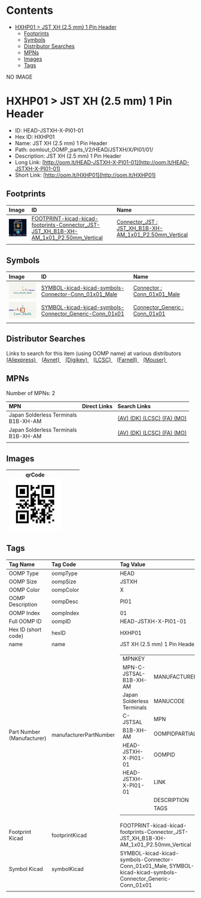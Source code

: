 



Contents
========

* [HXHP01 > JST XH (2.5 mm) 1 Pin Header](#hxhp01--jst-xh-25-mm-1-pin-header)
	* [Footprints](#footprints)
	* [Symbols](#symbols)
	* [Distributor Searches](#distributor-searches)
	* [MPNs](#mpns)
	* [Images](#images)
	* [Tags](#tags)
  
NO IMAGE  
# HXHP01 > JST XH (2.5 mm) 1 Pin Header

- ID: HEAD-JSTXH-X-PI01-01
- Hex ID: HXHP01
- Name: JST XH (2.5 mm) 1 Pin Header
- Path: oomlout_OOMP_parts_V2/HEAD/JSTXH/X/PI01/01/
- Description: JST XH (2.5 mm) 1 Pin Header
- Long Link: [http://oom.lt/HEAD-JSTXH-X-PI01-01](http://oom.lt/HEAD-JSTXH-X-PI01-01)
- Short Link: [http://oom.lt/HXHP01](http://oom.lt/HXHP01)

## Footprints
  

|Image|ID|Name|
| :--- | :--- | :--- |
|[![](https://raw.githubusercontent.com/oomlout/oomlout_OOMP_eda_V2/main/FOOTPRINT/kicad/kicad-footprints/Connector_JST/JST_XH_B1B-XH-AM_1x01_P2.50mm_Vertical/image_140.png)](https://github.com/oomlout/oomlout_OOMP_eda_V2/tree/main/FOOTPRINT/kicad/kicad-footprints/Connector_JST/JST_XH_B1B-XH-AM_1x01_P2.50mm_Vertical/)|[FOOTPRINT-kicad-kicad-footprints-Connector_JST-JST_XH_B1B-XH-AM_1x01_P2.50mm_Vertical](https://github.com/oomlout/oomlout_OOMP_eda_V2/tree/main/FOOTPRINT/kicad/kicad-footprints/Connector_JST/JST_XH_B1B-XH-AM_1x01_P2.50mm_Vertical/)|[Connector_JST : JST_XH_B1B-XH-AM_1x01_P2.50mm_Vertical](https://github.com/oomlout/oomlout_OOMP_eda_V2/tree/main/FOOTPRINT/kicad/kicad-footprints/Connector_JST/JST_XH_B1B-XH-AM_1x01_P2.50mm_Vertical/)|
||||

## Symbols
  

|Image|ID|Name|
| :--- | :--- | :--- |
|[![](https://raw.githubusercontent.com/oomlout/oomlout_OOMP_eda_V2/main/SYMBOL/kicad/kicad-symbols/Connector/Conn_01x01_Male/image_140.png)](https://github.com/oomlout/oomlout_OOMP_eda_V2/tree/main/SYMBOL/kicad/kicad-symbols/Connector/Conn_01x01_Male/)|[SYMBOL-kicad-kicad-symbols-Connector-Conn_01x01_Male](https://github.com/oomlout/oomlout_OOMP_eda_V2/tree/main/SYMBOL/kicad/kicad-symbols/Connector/Conn_01x01_Male/)|[Connector : Conn_01x01_Male](https://github.com/oomlout/oomlout_OOMP_eda_V2/tree/main/SYMBOL/kicad/kicad-symbols/Connector/Conn_01x01_Male/)|
|[![](https://raw.githubusercontent.com/oomlout/oomlout_OOMP_eda_V2/main/SYMBOL/kicad/kicad-symbols/Connector_Generic/Conn_01x01/image_140.png)](https://github.com/oomlout/oomlout_OOMP_eda_V2/tree/main/SYMBOL/kicad/kicad-symbols/Connector_Generic/Conn_01x01/)|[SYMBOL-kicad-kicad-symbols-Connector_Generic-Conn_01x01](https://github.com/oomlout/oomlout_OOMP_eda_V2/tree/main/SYMBOL/kicad/kicad-symbols/Connector_Generic/Conn_01x01/)|[Connector_Generic : Conn_01x01](https://github.com/oomlout/oomlout_OOMP_eda_V2/tree/main/SYMBOL/kicad/kicad-symbols/Connector_Generic/Conn_01x01/)|
||||

## Distributor Searches
  
Links to search for this item (using OOMP name) at various distributors  
[(Aliexpress) ](https://www.aliexpress.com/wholesale?SearchText=1117JST+XH+2.5+mm+1+Pin+Header)&nbsp;&nbsp;&nbsp;[(Avnet) ](https://www.avnet.com/shop/us/search/JST+XH+2.5+mm+1+Pin+Header)&nbsp;&nbsp;&nbsp;[(Digikey) ](https://www.digikey.co.uk/en/products/result?s=JST+XH+2.5+mm+1+Pin+Header)&nbsp;&nbsp;&nbsp;[(LCSC) ](https://www.lcsc.com/search?q=JST+XH+2.5+mm+1+Pin+Header)&nbsp;&nbsp;&nbsp;[(Farnell) ](https://uk.farnell.com/search?st=JST+XH+2.5+mm+1+Pin+Header)&nbsp;&nbsp;&nbsp;[(Mouser) ](https://www.mouser.com/c/?q=JST+XH+2.5+mm+1+Pin+Header)&nbsp;&nbsp;&nbsp;
## MPNs
  
Number of MPNs: 2  

|MPN|Direct Links|Search Links|
| :--- | :--- | :--- |
|Japan Solderless Terminals<br>B1B-XH-AM||[(AV) ](https://www.avnet.com/shop/us/search/B1B-XH-AM)[(DK) ](https://www.digikey.co.uk/products/en?keywords=B1B-XH-AM)[(LCSC) ](https://www.lcsc.com/search?q=B1B-XH-AM)[(FA) ](https://uk.farnell.com/search?st=B1B-XH-AM)[(MO) ](https://www.mouser.com/c/?q=B1B-XH-AM)|
|Japan Solderless Terminals<br>B1B-XH-AM||[(AV) ](https://www.avnet.com/shop/us/search/B1B-XH-AM)[(DK) ](https://www.digikey.co.uk/products/en?keywords=B1B-XH-AM)[(LCSC) ](https://www.lcsc.com/search?q=B1B-XH-AM)[(FA) ](https://uk.farnell.com/search?st=B1B-XH-AM)[(MO) ](https://www.mouser.com/c/?q=B1B-XH-AM)|
||||

## Images
  

|qrCode<br>[![](https://raw.githubusercontent.com/oomlout/oomlout_OOMP_parts_V2/main/HEAD/JSTXH/X/PI01/01/qrCode_140.png)](https://github.com/oomlout/oomlout_OOMP_parts_V2/tree/main/HEAD/JSTXH/X/PI01/01/qrCode.png)||||
| :---: | :---: | :---: | :---: |

## Tags
  

|Tag Name|Tag Code|Tag Value|
| :--- | :--- | :--- |
|OOMP Type|oompType|HEAD|
|OOMP Size|oompSize|JSTXH|
|OOMP Color|oompColor|X|
|OOMP Description|oompDesc|PI01|
|OOMP Index|oompIndex|01|
|Full OOMP ID|oompID|HEAD-JSTXH-X-PI01-01|
|Hex ID (short code)|hexID|HXHP01|
|name|name|JST XH (2.5 mm) 1 Pin Header|
|Part Number (Manufacturer)|manufacturerPartNumber|<table><tr><td>MPNKEY</td></tr><tr><td> MPN-C-JSTSAL-B1B-XH-AM</td><td> MANUFACTURER</td></tr><tr><td> Japan Solderless Terminals</td><td> MANUCODE</td></tr><tr><td> C-JSTSAL</td><td> MPN</td></tr><tr><td> B1B-XH-AM</td><td> OOMPIDPARTIAL</td></tr><tr><td> HEAD-JSTXH-X-PI01-01</td><td> OOMPID</td></tr><tr><td> HEAD-JSTXH-X-PI01-01</td><td> LINK</td></tr><tr><td> </td><td> DESCRIPTION</td></tr><tr><td> </td><td> TAGS</td></tr><tr><td> </td></tr></table></td><td> <table><tr><td>MPNKEY</td></tr><tr><td> MPN-C-JSTSAL-B1B-XH-AM</td><td> MANUFACTURER</td></tr><tr><td> Japan Solderless Terminals</td><td> MANUCODE</td></tr><tr><td> C-JSTSAL</td><td> MPN</td></tr><tr><td> B1B-XH-AM</td><td> OOMPIDPARTIAL</td></tr><tr><td> HEAD-JSTXH-X-PI01-01</td><td> OOMPID</td></tr><tr><td> HEAD-JSTXH-X-PI01-01</td><td> LINK</td></tr><tr><td> </td><td> DESCRIPTION</td></tr><tr><td> </td><td> TAGS</td></tr><tr><td> </td></tr></table>|
|Footprint Kicad|footprintKicad|FOOTPRINT-kicad-kicad-footprints-Connector_JST-JST_XH_B1B-XH-AM_1x01_P2.50mm_Vertical|
|Symbol Kicad|symbolKicad|SYMBOL-kicad-kicad-symbols-Connector-Conn_01x01_Male, SYMBOL-kicad-kicad-symbols-Connector_Generic-Conn_01x01|
||||
